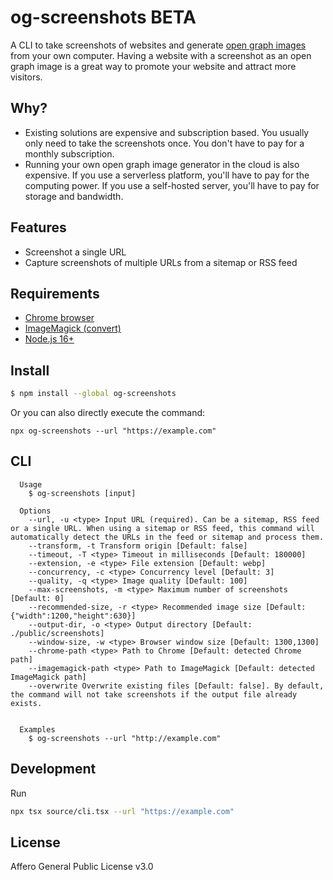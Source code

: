 # og-screenshots BETA

A CLI to take screenshots of websites and generate [open graph images](https://ogp.me) from your own computer. Having a website with a screenshot as an open graph image is a great way to promote your website and attract more visitors.

## Why?

- Existing solutions are expensive and subscription based. You usually only need to take the screenshots once. You don't have to pay for a monthly subscription.
- Running your own open graph image generator in the cloud is also expensive. If you use a serverless platform, you'll have to pay for the computing power. If you use a self-hosted server, you'll have to pay for storage and bandwidth.

## Features

- Screenshot a single URL
- Capture screenshots of multiple URLs from a sitemap or RSS feed

## Requirements

- [Chrome browser](https://www.google.com/chrome/)
- [ImageMagick (convert)](https://formulae.brew.sh/formula/imagemagick)
- [Node.js 16+](https://nodejs.org/en/)

## Install

```bash
$ npm install --global og-screenshots
```

Or you can also directly execute the command:

```shell
npx og-screenshots --url "https://example.com"
```

## CLI

```
  Usage
    $ og-screenshots [input]

  Options
    --url, -u <type> Input URL (required). Can be a sitemap, RSS feed or a single URL. When using a sitemap or RSS feed, this command will automatically detect the URLs in the feed or sitemap and process them.
    --transform, -t Transform origin [Default: false]
    --timeout, -T <type> Timeout in milliseconds [Default: 180000]
    --extension, -e <type> File extension [Default: webp]
    --concurrency, -c <type> Concurrency level [Default: 3]
    --quality, -q <type> Image quality [Default: 100]
    --max-screenshots, -m <type> Maximum number of screenshots [Default: 0]
    --recommended-size, -r <type> Recommended image size [Default: {"width":1200,"height":630}]
    --output-dir, -o <type> Output directory [Default: ./public/screenshots]
    --window-size, -w <type> Browser window size [Default: 1300,1300]
    --chrome-path <type> Path to Chrome [Default: detected Chrome path]
    --imagemagick-path <type> Path to ImageMagick [Default: detected ImageMagick path]
    --overwrite Overwrite existing files [Default: false]. By default, the command will not take screenshots if the output file already exists.


  Examples
    $ og-screenshots --url "http://example.com"
```

## Development

Run

```bash
npx tsx source/cli.tsx --url "https://example.com"
```

## License

Affero General Public License v3.0
